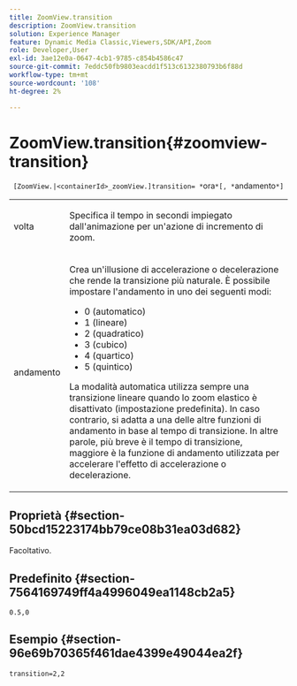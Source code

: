 ```yaml
---
title: ZoomView.transition
description: ZoomView.transition
solution: Experience Manager
feature: Dynamic Media Classic,Viewers,SDK/API,Zoom
role: Developer,User
exl-id: 3ae12e0a-0647-4cb1-9785-c854b4586c47
source-git-commit: 7eddc50fb9803eacdd1f513c6132380793b6f88d
workflow-type: tm+mt
source-wordcount: '108'
ht-degree: 2%

---
```


# ZoomView.transition{#zoomview-transition}

` [ZoomView.|<containerId>_zoomView.]transition= *`ora`*[, *`andamento`*]`

<table id="table_9E7BB12BF371419F88DD4D24EF04632C"> 
 <tbody> 
  <tr> 
   <td colname="col1"> <p> <span class="codeph"> <span class="varname"> volta</span> </span> </p> </td> 
   <td colname="col2"> <p> Specifica il tempo in secondi impiegato dall'animazione per un'azione di incremento di zoom. </p> </td> 
  </tr>
  <tr> 
   <td colname="col1"> <p> <span class="codeph"> <span class="varname"> andamento</span> </span> </p> </td> 
   <td colname="col2"> <p> Crea un'illusione di accelerazione o decelerazione che rende la transizione più naturale. È possibile impostare l'andamento in uno dei seguenti modi: </p> <p> 
     <ul id="ul_DA0D1CF2F2484410BFCCACA86661702E"> 
      <li id="li_93A2D53A53314D9594CEDC9EB20381D4">0 (automatico) </li> 
      <li id="li_AD6A1F03DE544959BC4AA0DD97494F8C"> 1 (lineare) </li> 
      <li id="li_816A3CE796E3415B9650DDA204412A6A"> 2 (quadratico) </li> 
      <li id="li_EF00BF6CA2AA48FEB54015FFBA9F8DD4"> 3 (cubico) </li> 
      <li id="li_F3CB7F0821AF489C84A0CA155F5031A2"> 4 (quartico) </li> 
      <li id="li_F5B844DAF4CC453CA58BF09A660D139F"> 5 (quintico) </li> 
     </ul> </p> <p>La modalità automatica utilizza sempre una transizione lineare quando lo zoom elastico è disattivato (impostazione predefinita). In caso contrario, si adatta a una delle altre funzioni di andamento in base al tempo di transizione. In altre parole, più breve è il tempo di transizione, maggiore è la funzione di andamento utilizzata per accelerare l'effetto di accelerazione o decelerazione. </p> </td> 
  </tr> 
 </tbody> 
</table>

## Proprietà {#section-50bcd15223174bb79ce08b31ea03d682}

Facoltativo.

## Predefinito {#section-7564169749ff4a4996049ea1148cb2a5}

`0.5,0`

## Esempio {#section-96e69b70365f461dae4399e49044ea2f}

`transition=2,2`
